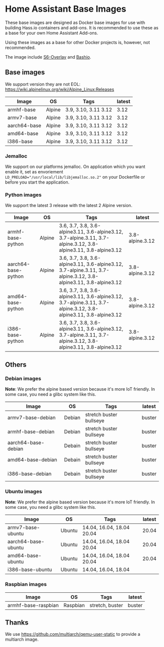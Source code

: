 # Home Assistant Base Images

These base images are designed as Docker base images for use with building Hass.io containers and add-ons.
It is recommended to use these as a base for your own Home Assistant Add-ons. 

Using these images as a base for other Docker projects is, however, not recommended.

The image include [S6-Overlay](https://github.com/just-containers/s6-overlay) and [Bashio](https://github.com/hassio-addons/bashio).

## Base images

We support version they are not EOL: https://wiki.alpinelinux.org/wiki/Alpine_Linux:Releases

| Image | OS | Tags | latest |
|-------|----|------|--------|
| armhf-base | Alpine | 3.9, 3.10, 3.11 3.12 | 3.12 |
| armv7-base | Alpine | 3.9, 3.10, 3.11 3.12 | 3.12 |
| aarch64-base | Alpine | 3.9, 3.10, 3.11 3.12 | 3.12 |
| amd64-base | Alpine | 3.9, 3.10, 3.11 3.12 | 3.12 |
| i386-base | Alpine | 3.9, 3.10, 3.11 3.12 | 3.12 |

### Jemalloc

We support on our platforms jemalloc. On application which you want enable it, set as envoriement `LD_PRELOAD="/usr/local/lib/libjemalloc.so.2"` on your Dockerfile or before you start the application.

### Python images

We support the latest 3 release with the latest 2 Alpine version.

| Image | OS | Tags | latest |
|-------|----|------|--------|
| armhf-base-python | Alpine | 3.6, 3.7, 3.8, 3.6-alpine3.11, 3.6-alpine3.12, 3.7-alpine.3.11, 3.7-alpine.3.12, 3.8-alpine3.11, 3.8-alpine3.12 | 3.8-alpine.3.12 |
| aarch64-base-python | Alpine | 3.6, 3.7, 3.8, 3.6-alpine3.11, 3.6-alpine3.12, 3.7-alpine.3.11, 3.7-alpine.3.12, 3.8-alpine3.11, 3.8-alpine3.12 | 3.8-alpine.3.12 |
| amd64-base-python | Alpine | 3.6, 3.7, 3.8, 3.6-alpine3.11, 3.6-alpine3.12, 3.7-alpine.3.11, 3.7-alpine.3.12, 3.8-alpine3.11, 3.8-alpine3.12 | 3.8-alpine.3.12 |
| i386-base-python | Alpine | 3.6, 3.7, 3.8, 3.6-alpine3.11, 3.6-alpine3.12, 3.7-alpine.3.11, 3.7-alpine.3.12, 3.8-alpine3.11, 3.8-alpine3.12 | 3.8-alpine.3.12 |

## Others

### Debian images

**Note**: We prefer the alpine based version because it's more IoT friendly. In some case, you need a glibc system like this.

| Image | OS | Tags | latest |
|-------|----|------|--------|
| armv7-base-debian | Debian | stretch buster bullseye | buster |
| armhf-base-debian | Debian | stretch buster bullseye | buster |
| aarch64-base-debian | Debain | stretch buster bullseye | buster |
| amd64-base-debian | Debain | stretch buster bullseye | buster |
| i386-base-debian | Debain | stretch buster bullseye | buster |

### Ubuntu images

**Note**: We prefer the alpine based version because it's more IoT friendly. In some case, you need a glibc system like this.

| Image | OS | Tags | latest |
|-------|----|------|--------|
| armv7-base-ubuntu | Ubuntu | 14.04, 16.04, 18.04 20.04 | 20.04 |
| aarch64-base-ubuntu | Ubuntu | 14.04, 16.04, 18.04 20.04 | 20.04 |
| amd64-base-ubuntu | Ubuntu | 14.04, 16.04, 18.04 20.04 | 20.04 |
| i386-base-ubuntu | Ubuntu | 14.04, 16.04, 18.04 | |

### Raspbian images

| Image | OS | Tags | latest |
|-------|----|------|--------|
| armhf-base-raspbian | Raspbian | stretch, buster | buster |

## Thanks

We use https://github.com/multiarch/qemu-user-static to provide a multiarch image. 
